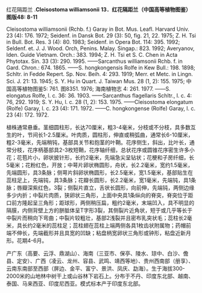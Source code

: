 红花隔距兰
.**Cleisostoma williamsonii**
**13．红花隔距兰（中国高等植物图鉴） 图版48: 8-11**

Cleisostoma williamsonii (Rchb. f.) Garay in Bot. Mus. Leafl. Harvard Univ. 23 (4): 176. 1972; Seidenf. in Dansk Bot. 29 (3): 50, fig. 21, 22. 1975; Z. H. Tsi in Bull. Bot. Res. 3 (4): 80. 1983; Seidenf. in Opera Bot. 114: 395. 1992; Seldenf. et. J. J. Wood. Orch, Penins. Malay. Singap.: 823. 1992; Averyanov, Iden. Guide Vietnam. Orch.: 383. 1994; Z. H. Tsi et S. C. Chen in Acta Phytotax. Sin. 33 (3): 290. 1995. ——Sarcanthus williamsonii Rchb. f. in Gard. Chron.: 674. 1865. ——S. hongkongensis Rolfe in Kew Bull.: 198. 1898; Schltr. in Fedde Repert. Sp. Nov. Beih. 4: 293. 1919; Merr. et Metc. in Lingn. Sci. J. 21: 13. 1945; S. Y. Hu in Quart. J. Taiwan Mus. 28 (1, 2): 155. 1975; 中国高等植物图鉴5: 761. 图8351. 1976; 海南植物志 4: 261. 1977. ——S. elongatus Rolfe, l. c. 36: 36. 1903. ——Sarcanthus flagellaris Schltr., l. c. 4: 76, 292. 1919; S. Y. Hu, l. c. 28 (1, 2): 153. 1975. ——Cleisostoma elongatum (Rolfe) Garay, l. c. 23 (4): 171. 1972. ——C. hongkongense (Rolfe) Garay, l. c. 23 (4): 172. 1972.

植株通常悬垂。茎细圆柱形，长达70厘米，粗3-4毫米，分枝或不分枝，具多数互生的叶，节间长1-2.5厘米。叶肉质，圆柱形，伸直或稍弧曲，通常长6-10厘米，粗2-3毫米，先端稍钝，基部具关节和抱茎的叶鞘。花序侧生，斜出，比叶长，通常分枝，花序柄基部具2-3枚短鞘，花序轴纤细，总状花序或圆锥花序密生许多小花；花苞片小，卵状披针形，长约2毫米，先端急尖呈钻状；花梗和子房纤细，长5毫米；花粉红色，开放；中萼片卵状椭圆形，舟状，长2.2毫米，宽约1.5毫米，先端圆形，具3条脉；侧萼片斜卵状椭圆形，长2.5毫米，宽1.5毫米，基部贴生在蕊柱足上，先端钝，具3条脉；花瓣长圆形，长2.2毫米，宽1毫米，先端钝，具1条脉；唇瓣深紫红色，3裂；侧裂片直立，舌状长圆形，向前伸，先端钝，两侧边缘多少内折；中裂片肉质，狭卵状三角形，上面中央具1条纵向的脊突，脊突位于距口前方隆起呈三角形；距球形，两侧稍压扁，粗约2毫米，末端凹入，具不明显的隔膜，内侧背壁上方的胼胝体呈T字形3裂，其侧裂片近角状，短于或几乎等长于中裂片而稍向下弯曲；中裂片较粗壮，基部2浅裂并且密布乳突状毛；蕊柱长2毫米，具长约2毫米的蕊柱足；蕊柱翅在蕊柱上端两侧各具1枚齿状附属物；药帽前端不伸长，先端截形并且具宽的凹缺；粘盘柄宽卵状三角形或钟形，粘盘近新月形。花期4-6月。

产广东（高要、云浮、鼎湖山）、海南（三亚市、保亭、陵水、琼中、白沙、儋县、定安）、广西（凌云、龙州、容县、武鸣、靖西等地）、贵州西南部（册享）、云南东南部至西部（屏边、金平、富宁、景洪、凤庆、勐海）。生于海拔300-2000米的山地林中树干上或山谷林下岩石上。分布于不丹、印度东北部、越南、泰国、马来西亚、印度尼西亚。模式标本产于印度东北部。
